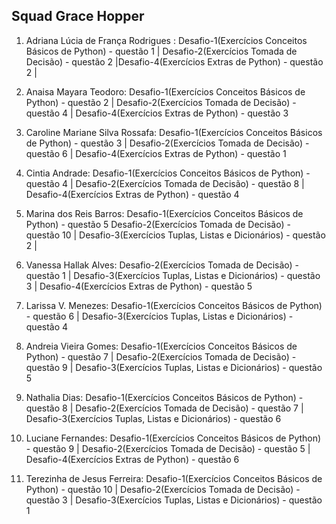 ## Squad Grace Hopper
1. Adriana Lúcia de França Rodrigues : Desafio-1(Exercícios Conceitos Básicos de Python) - questão 1 | Desafio-2(Exercícios Tomada de Decisão) - questão 2 |Desafio-4(Exercícios Extras de Python) - questão 2 |  

2. Anaisa Mayara Teodoro: Desafio-1(Exercícios Conceitos Básicos de Python) - questão 2 |  Desafio-2(Exercícios Tomada de Decisão) - questão 4 | Desafio-4(Exercícios Extras de Python) - questão 3 

3. Caroline Mariane Silva Rossafa: Desafio-1(Exercícios Conceitos Básicos de Python) - questão 3 |  Desafio-2(Exercícios Tomada de Decisão) - questão 6 | Desafio-4(Exercícios Extras de Python) - questão 1 

4. Cintia Andrade: Desafio-1(Exercícios Conceitos Básicos de Python) - questão 4 | Desafio-2(Exercícios Tomada de Decisão) - questão 8 | Desafio-4(Exercícios Extras de Python) - questão 4 

5. Marina dos Reis Barros: Desafio-1(Exercícios Conceitos Básicos de Python) - questão 5  Desafio-2(Exercícios Tomada de Decisão) - questão 10 | Desafio-3(Exercícios Tuplas, Listas e Dicionários) - questão 2 | 

6. Vanessa Hallak Alves: Desafio-2(Exercícios Tomada de Decisão) - questão 1 | Desafio-3(Exercícios Tuplas, Listas e Dicionários) - questão 3 | Desafio-4(Exercícios Extras de Python) - questão 5 

7. Larissa V. Menezes: Desafio-1(Exercícios Conceitos Básicos de Python) - questão 6 | Desafio-3(Exercícios Tuplas, Listas e Dicionários) - questão 4

8. Andreia Vieira Gomes: Desafio-1(Exercícios Conceitos Básicos de Python) - questão 7 |  Desafio-2(Exercícios Tomada de Decisão) - questão 9 | Desafio-3(Exercícios Tuplas, Listas e Dicionários) - questão 5 

9. Nathalia Dias: Desafio-1(Exercícios Conceitos Básicos de Python) - questão 8 |  Desafio-2(Exercícios Tomada de Decisão) - questão 7 | Desafio-3(Exercícios Tuplas, Listas e Dicionários) - questão 6

10. Luciane Fernandes: Desafio-1(Exercícios Conceitos Básicos de Python) - questão 9  |  Desafio-2(Exercícios Tomada de Decisão) - questão 5 | Desafio-4(Exercícios Extras de Python) - questão 6 

11. Terezinha de Jesus Ferreira: Desafio-1(Exercícios Conceitos Básicos de Python) - questão 10 |  Desafio-2(Exercícios Tomada de Decisão) - questão 3 | Desafio-3(Exercícios Tuplas, Listas e Dicionários) - questão 1 
